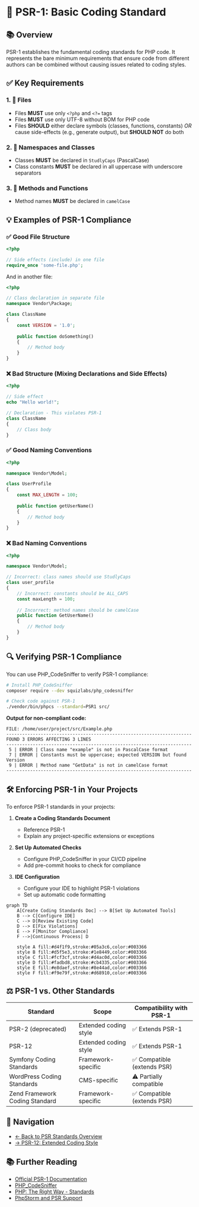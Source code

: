 # 📐 PSR-1: Basic Coding Standard

## 📚 Overview

PSR-1 establishes the fundamental coding standards for PHP code. It represents the bare minimum requirements that ensure code from different authors can be combined without causing issues related to coding styles.

## ✅ Key Requirements

### 1. 📄 Files

- Files **MUST** use only `<?php` and `<?=` tags
- Files **MUST** use only UTF-8 without BOM for PHP code
- Files **SHOULD** either declare symbols (classes, functions, constants) *OR* cause side-effects (e.g., generate output), but **SHOULD NOT** do both

### 2. 🧩 Namespaces and Classes

- Classes **MUST** be declared in `StudlyCaps` (PascalCase)
- Class constants **MUST** be declared in all uppercase with underscore separators

### 3. 🔧 Methods and Functions

- Method names **MUST** be declared in `camelCase`

## 💡 Examples of PSR-1 Compliance

### ✅ Good File Structure

```php
<?php

// Side effects (include) in one file
require_once 'some-file.php';
```

And in another file:

```php
<?php

// Class declaration in separate file
namespace Vendor\Package;

class ClassName
{
    const VERSION = '1.0';
    
    public function doSomething()
    {
        // Method body
    }
}
```

### ❌ Bad Structure (Mixing Declarations and Side Effects)

```php
<?php

// Side effect
echo "Hello world!";

// Declaration - This violates PSR-1
class ClassName
{
    // Class body
}
```

### ✅ Good Naming Conventions

```php
<?php

namespace Vendor\Model;

class UserProfile
{
    const MAX_LENGTH = 100;
    
    public function getUserName()
    {
        // Method body
    }
}
```

### ❌ Bad Naming Conventions

```php
<?php

namespace Vendor\Model;

// Incorrect: class names should use StudlyCaps
class user_profile
{
    // Incorrect: constants should be ALL_CAPS
    const maxLength = 100;
    
    // Incorrect: method names should be camelCase
    public function GetUserName()
    {
        // Method body
    }
}
```

## 🔍 Verifying PSR-1 Compliance

You can use PHP_CodeSniffer to verify PSR-1 compliance:

```bash
# Install PHP_CodeSniffer
composer require --dev squizlabs/php_codesniffer

# Check code against PSR-1
./vendor/bin/phpcs --standard=PSR1 src/
```

**Output for non-compliant code:**
```
FILE: /home/user/project/src/Example.php
----------------------------------------------------------------------
FOUND 3 ERRORS AFFECTING 3 LINES
----------------------------------------------------------------------
 5 | ERROR | Class name "example" is not in PascalCase format
 7 | ERROR | Constants must be uppercase; expected VERSION but found Version
 9 | ERROR | Method name "GetData" is not in camelCase format
----------------------------------------------------------------------
```

## 🛠️ Enforcing PSR-1 in Your Projects

To enforce PSR-1 standards in your projects:

1. **Create a Coding Standards Document**
   - Reference PSR-1
   - Explain any project-specific extensions or exceptions

2. **Set Up Automated Checks**
   - Configure PHP_CodeSniffer in your CI/CD pipeline
   - Add pre-commit hooks to check for compliance

3. **IDE Configuration**
   - Configure your IDE to highlight PSR-1 violations
   - Set up automatic code formatting

```mermaid
graph TD
    A[Create Coding Standards Doc] --> B[Set Up Automated Tools]
    B --> C[Configure IDE]
    C --> D[Review Existing Code]
    D --> E[Fix Violations]
    E --> F[Monitor Compliance]
    F -->|Continuous Process| D
    
    style A fill:#d4f1f9,stroke:#05a3c6,color:#003366
    style B fill:#d5f5e3,stroke:#1e8449,color:#003366
    style C fill:#fcf3cf,stroke:#d4ac0d,color:#003366
    style D fill:#fadbd8,stroke:#cb4335,color:#003366
    style E fill:#e8daef,stroke:#8e44ad,color:#003366
    style F fill:#f9e79f,stroke:#d68910,color:#003366
```

## ⚖️ PSR-1 vs. Other Standards

| Standard | Scope | Compatibility with PSR-1 |
|----------|-------|--------------------------|
| PSR-2 (deprecated) | Extended coding style | ✅ Extends PSR-1 |
| PSR-12 | Extended coding style | ✅ Extends PSR-1 |
| Symfony Coding Standards | Framework-specific | ✅ Compatible (extends PSR) |
| WordPress Coding Standards | CMS-specific | ⚠️ Partially compatible |
| Zend Framework Coding Standard | Framework-specific | ✅ Compatible (extends PSR) |

## 🧭 Navigation

- [← Back to PSR Standards Overview](./01a-psr-standards.md) 
- [→ PSR-12: Extended Coding Style](./01c-psr-12.md)

## 📚 Further Reading

- [Official PSR-1 Documentation](https://www.php-fig.org/psr/psr-1/)
- [PHP_CodeSniffer](https://github.com/squizlabs/PHP_CodeSniffer)
- [PHP: The Right Way - Standards](https://phptherightway.com/#standards)
- [PhpStorm and PSR Support](https://www.jetbrains.com/help/phpstorm/psr-compatibility-in-phpstorm.html)
